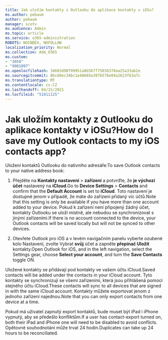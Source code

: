 ```yaml
---
title: Jak uložím kontakty z Outlooku do aplikace kontakty v iOSu?
ms.author: pebaum
author: pebaum
manager: scotv
ms.audience: Admin
ms.topic: article
ms.service: o365-administration
ROBOTS: NOINDEX, NOFOLLOW
localization_priority: Normal
ms.collection: Adm_O365
ms.custom:
- "3058"
- "9001097"
ms.openlocfilehash: 34603d90799951a8b567f75036370aa25a33ab2e
ms.sourcegitcommit: 8bc60ec34bc1e40685e3976576e04a2623f63a7c
ms.translationtype: MT
ms.contentlocale: cs-CZ
ms.lasthandoff: 04/15/2021
ms.locfileid: "51811125"
---
```

# <a name="how-do-i-save-my-outlook-contacts-to-my-ios-contacts-app"></a><span data-ttu-id="00795-102">Jak uložím kontakty z Outlooku do aplikace kontakty v iOSu?</span><span class="sxs-lookup"><span data-stu-id="00795-102">How do I save my Outlook contacts to my iOS contacts app?</span></span>

<span data-ttu-id="00795-103">Uložení kontaktů Outlooku do nativního adresáře:</span><span class="sxs-lookup"><span data-stu-id="00795-103">To save Outlook contacts to your native address book:</span></span>
 
1. <span data-ttu-id="00795-104">Přejděte na **Kontakty nastavení**  >  **zařízení** a potvrďte, že **je výchozí účet** nastavený na **iCloud**.</span><span class="sxs-lookup"><span data-stu-id="00795-104">Go to **Device Settings** > **Contacts** and confirm that the **Default Account** is set to **iCloud**.</span></span> <span data-ttu-id="00795-105">Toto nastavení je dostupné jenom v případě, že máte do zařízení přidaný víc účtů.</span><span class="sxs-lookup"><span data-stu-id="00795-105">Note that this setting is only be available if you have more than one account added to your device.</span></span> <span data-ttu-id="00795-106">Pokud k zařízení není připojený žádný účet, kontakty Outlooku se uloží místně, ale nebudou se synchronizovat s jinými zařízeními.</span><span class="sxs-lookup"><span data-stu-id="00795-106">If there is no account connected to the device, your Outlook contacts will be saved locally but will not be synced to other devices.</span></span>
 
2. <span data-ttu-id="00795-107">Otevřete Outlook pro iOS a v levém navigačním panelu vyberte ozubené kolo Nastavení, zvolte Vybrat **svůj** účet a zapněte **přepínač Uložit** kontakty.</span><span class="sxs-lookup"><span data-stu-id="00795-107">Open Outlook for iOS, and in the left navigation, select the Settings gear, choose **Select your account**, and turn the **Save Contacts** toggle ON.</span></span>
 
<span data-ttu-id="00795-108">Uložené kontakty se přidávají pod kontakty ve vašem účtu iCloud.</span><span class="sxs-lookup"><span data-stu-id="00795-108">Saved contacts will be added under the contacts in your iCloud account.</span></span> <span data-ttu-id="00795-109">Tyto kontakty se synchronizují se všemi zařízeními, která jsou přihlášená pomocí stejného účtu iCloud.</span><span class="sxs-lookup"><span data-stu-id="00795-109">These contacts will sync to all devices that are signed in with the same iCloud account.</span></span> <span data-ttu-id="00795-110">Kontakty můžete exportovat jenom z jednoho zařízení najednou.</span><span class="sxs-lookup"><span data-stu-id="00795-110">Note that you can only export contacts from one device at a time.</span></span>
 
<span data-ttu-id="00795-111">Pokud má uživatel zapnutý export kontaktů, bude muset být iPad i iPhone vypnutý, aby se předešlo konfliktům.</span><span class="sxs-lookup"><span data-stu-id="00795-111">If a user has contact-export turned on, both their iPad and iPhone one will need to be disabled to avoid conflicts.</span></span> <span data-ttu-id="00795-112">Opětovné souhodnotání může trvat 24 hodin.</span><span class="sxs-lookup"><span data-stu-id="00795-112">Duplicates can take up 24 hours to be reconciliated.</span></span>